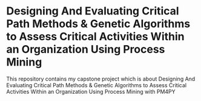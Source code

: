 # Designing And Evaluating Critical Path Methods & Genetic Algorithms to Assess Critical Activities Within an Organization Using Process Mining
This repository contains my capstone project which is about Designing And Evaluating Critical Path Methods & Genetic Algorithms to Assess Critical Activities Within an Organization Using Process Mining with PM4PY

